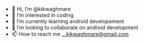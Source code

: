 - 👋 Hi, I’m @kikwaghmare
- 👀 I’m interested in coding
- 🌱 I’m currently learning android developement
- 💞️ I’m looking to collaborate on android development
- 📫 How to reach me ...kikwaghmare@gmail.com

<!---
kikwaghmare/kikwaghmare is a ✨ special ✨ repository because its `README.md` (this file) appears on your GitHub profile.
You can click the Preview link to take a look at your changes.
--->
